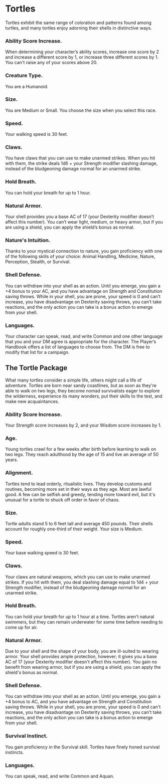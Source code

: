 # Tortles
Tortles exhibit the same range of coloration and patterns found among turtles, and many tortles enjoy adorning their shells in distinctive ways.

### Ability Score Increase. 
When determining your character’s ability scores, increase one score by 2 and increase a different score by 1, or increase three different scores by 1. You can't raise any of your scores above 20.

### Creature Type. 
You are a Humanoid.

### Size. 
You are Medium or Small. You choose the size when you select this race.

### Speed. 
Your walking speed is 30 feet.

### Claws. 
You have claws that you can use to make unarmed strikes. When you hit with them, the strike deals 1d6 + your Strength modifier slashing damage, instead of the bludgeoning damage normal for an unarmed strike.

### Hold Breath. 
You can hold your breath for up to 1 hour.

### Natural Armor. 
Your shell provides you a base AC of 17 (your Dexterity modifier doesn’t affect this number). You can’t wear light, medium, or heavy armor, but if you are using a shield, you can apply the shield’s bonus as normal.

### Nature's Intuition. 
Thanks to your mystical connection to nature, you gain proficiency with one of the following skills of your choice: Animal Handling, Medicine, Nature, Perception, Stealth, or Survival.

### Shell Defense. 
You can withdraw into your shell as an action. Until you emerge, you gain a +4 bonus to your AC, and you have advantage on Strength and Constitution saving throws. While in your shell, you are prone, your speed is 0 and can’t increase, you have disadvantage on Dexterity saving throws, you can’t take reactions, and the only action you can take is a bonus action to emerge from your shell.

### Languages. 
Your character can speak, read, and write Common and one other language that you and your DM agree is appropriate for the character. The Player’s Handbook offers a list of languages to choose from. The DM is free to modify that list for a campaign.

## The Tortle Package

What many tortles consider a simple life, others might call a life of adventure. Tortles are born near sandy coastlines, but as soon as they're able to walk on two legs, they become nomad survivalists eager to explore the wilderness, experience its many wonders, put their skills to the test, and make new acquaintances.

### Ability Score Increase. 
Your Strength score increases by 2, and your Wisdom score increases by 1.

### Age. 
Young tortles crawl for a few weeks after birth before learning to walk on two legs. They reach adulthood by the age of 15 and live an average of 50 years.

### Alignment. 
Tortles tend to lead orderly, ritualistic lives. They develop customs and routines, becoming more set in their ways as they age. Most are lawful good. A few can be selfish and greedy, tending more toward evil, but it's unusual for a tortle to shuck off order in favor of chaos.

### Size. 
Tortle adults stand 5 to 6 feet tall and average 450 pounds. Their shells account for roughly one-third of their weight. Your size is Medium.

### Speed. 
Your base walking speed is 30 feet.

### Claws. 
Your claws are natural weapons, which you can use to make unarmed strikes. If you hit with them, you deal slashing damage equal to 1d4 + your Strength modifier, instead of the bludgeoning damage normal for an unarmed strike.

### Hold Breath. 
You can hold your breath for up to 1 hour at a time. Tortles aren't natural swimmers, but they can remain underwater for some time before needing to come up for air.

### Natural Armor.  
Due to your shell and the shape of your body, you are ill-suited to wearing armor. Your shell provides ample protection, however; it gives you a base AC of 17 (your Dexterity modifier doesn't affect this number). You gain no benefit from wearing armor, but if you are using a shield, you can apply the shield's bonus as normal.

### Shell Defense. 
You can withdraw into your shell as an action. Until you emerge, you gain a +4 bonus to AC, and you have advantage on Strength and Constitution saving throws. While in your shell, you are prone, your speed is 0 and can't increase, you have disadvantage on Dexterity saving throws, you can't take reactions, and the only action you can take is a bonus action to emerge from your shell.

### Survival Instinct. 
You gain proficiency in the Survival skill. Tortles have finely honed survival instincts.

### Languages. 
You can speak, read, and write Common and Aquan.
